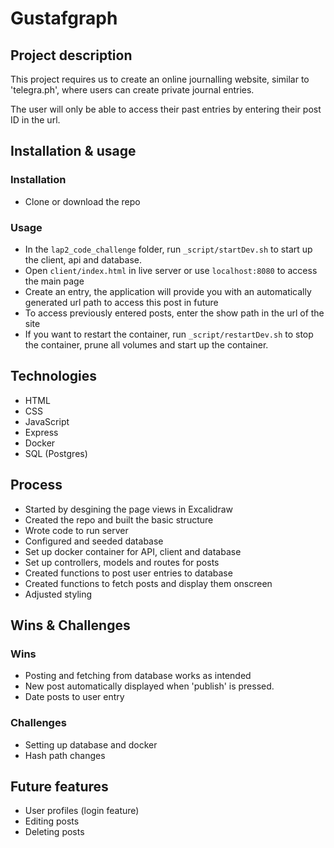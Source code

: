 # Gustafgraph

## Project description
This project requires us to create an online journalling website, similar to 'telegra.ph', where users can create private journal entries.

The user will only be able to access their past entries by entering their post ID in the url.

## Installation & usage
### Installation
- Clone or download the repo 

### Usage
- In the `lap2_code_challenge` folder, run `_script/startDev.sh` to start up the client, api and database.
- Open `client/index.html` in live server or use `localhost:8080` to access the main page
- Create an entry, the application will provide you with an automatically generated url path to access this post in future
- To access previously entered posts, enter the show path in the url of the site
- If you want to restart the container, run `_script/restartDev.sh` to stop the container, prune all volumes and start up the container.

## Technologies
- HTML
- CSS
- JavaScript
- Express
- Docker
- SQL (Postgres)

## Process
- Started by desgining the page views in Excalidraw
- Created the repo and built the basic structure
- Wrote code to run server
- Configured and seeded database
- Set up docker container for API, client and database
- Set up controllers, models and routes for posts
- Created functions to post user entries to database
- Created functions to fetch posts and display them onscreen
- Adjusted styling

## Wins & Challenges
### Wins
- Posting and fetching from database works as intended
- New post automatically displayed when 'publish' is pressed.
- Date posts to user entry 

### Challenges
- Setting up database and docker
- Hash path changes

## Future features
- User profiles (login feature)
- Editing posts
- Deleting posts